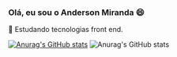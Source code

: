 ### Olá, eu sou o Anderson Miranda 😄

🌱 Estudando tecnologias front end.

[![Anurag's GitHub stats](https://github-readme-stats.vercel.app/api?username=oandmiranda)](https://github.com/oandmiranda/github-readme-stats)
![Anurag's GitHub stats](https://github-readme-stats.vercel.app/api?username=oandmiranda&show_icons=true&theme=dark)

